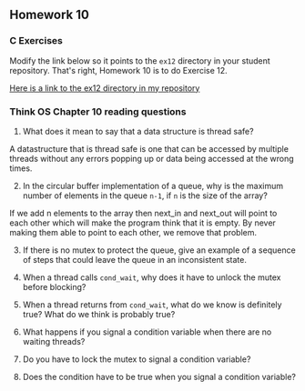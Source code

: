 ## Homework 10

### C Exercises

Modify the link below so it points to the `ex12` directory in your
student repository.  That's right, Homework 10 is to do Exercise 12.

[Here is a link to the ex12 directory in my repository](https://github.com/YOUR_GITHUB_USERNAME_HERE/ExercisesInC/tree/master/exercises/ex12)

### Think OS Chapter 10 reading questions

1) What does it mean to say that a data structure is thread safe?

A datastructure that is thread safe is one that can be accessed by multiple threads without any errors popping up or data being accessed at the wrong times.

2) In the circular buffer implementation of a queue, why is the maximum number of elements in the queue `n-1`,
if `n` is the size of the array?

If we add n elements to the array then next_in and next_out will point to each other which will make the program think that it is empty. By never making them able to point to each other, we remove that problem.

3) If there is no mutex to protect the queue, give an example of a sequence of steps that could leave
the queue in an inconsistent state.

4) When a thread calls `cond_wait`, why does it have to unlock the mutex before blocking?

5) When a thread returns from `cond_wait`, what do we know is definitely true?  What do we think is probably true?

6) What happens if you signal a condition variable when there are no waiting threads?

7) Do you have to lock the mutex to signal a condition variable?

8) Does the condition have to be true when you signal a condition variable?




